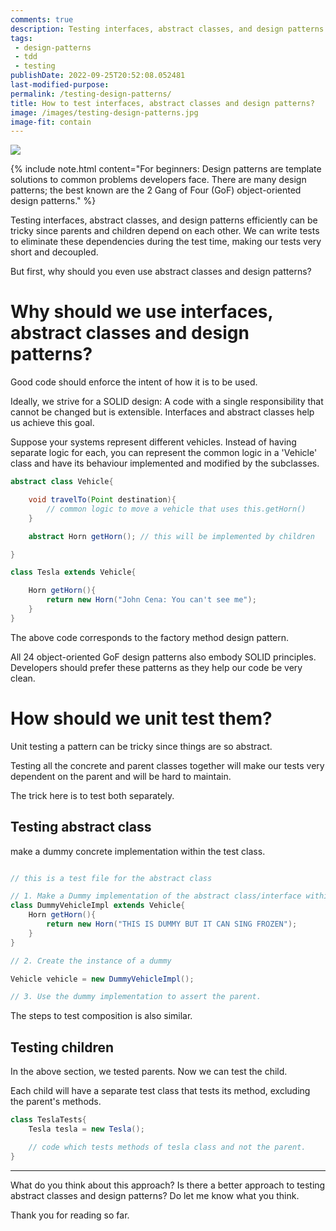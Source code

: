 ```yaml
---
comments: true
description: Testing interfaces, abstract classes, and design patterns efficiently can be tricky since parents and children depend on each other.<br><br>We can write tests to eliminate these dependencies during the test time, making our tests very short and decoupled.
tags:
 - design-patterns
 - tdd
 - testing
publishDate: 2022-09-25T20:52:08.052481
last-modified-purpose:
permalink: /testing-design-patterns/
title: How to test interfaces, abstract classes and design patterns?
image: /images/testing-design-patterns.jpg
image-fit: contain
---
```

![](/images/testing-design-patterns.jpg)

{% include note.html content="For beginners: Design patterns are template solutions to common problems developers face. There are many design patterns; the best known are the 2 Gang of Four (GoF)  object-oriented design patterns." %}

Testing interfaces, abstract classes, and design patterns efficiently can be tricky since parents and children depend on each other. We can write tests to eliminate these dependencies during the test time, making our tests very short and decoupled.

But first, why should you even use abstract classes and design patterns?

# Why should we use interfaces, abstract classes and design patterns?

Good code should enforce the intent of how it is to be used.

Ideally, we strive for a SOLID design: A code with a single responsibility that cannot be changed but is extensible. Interfaces and abstract classes help us achieve this goal.

Suppose your systems represent different vehicles. Instead of having separate logic for each, you can represent the common logic in a 'Vehicle' class and have its behaviour implemented and modified by the subclasses.

```java
abstract class Vehicle{

    void travelTo(Point destination){
        // common logic to move a vehicle that uses this.getHorn()
    }

    abstract Horn getHorn(); // this will be implemented by children

}

class Tesla extends Vehicle{

    Horn getHorn(){
        return new Horn("John Cena: You can't see me");
    }
}

```

The above code corresponds to the factory method design pattern.

All 24 object-oriented GoF design patterns also embody SOLID principles. Developers should prefer these patterns as they help our code be very clean.

# How should we unit test them?

Unit testing a pattern can be tricky since things are so abstract.

Testing all the concrete and parent classes together will make our tests very dependent on the parent and will be hard to maintain.

The trick here is to test both separately. 

## Testing abstract class

make a dummy concrete implementation within the test class.

```java

// this is a test file for the abstract class

// 1. Make a Dummy implementation of the abstract class/interface within the test
class DummyVehicleImpl extends Vehicle{
    Horn getHorn(){
        return new Horn("THIS IS DUMMY BUT IT CAN SING FROZEN");
    }
}

// 2. Create the instance of a dummy

Vehicle vehicle = new DummyVehicleImpl();

// 3. Use the dummy implementation to assert the parent.
```
The steps to test composition is also similar.

## Testing children

In the above section, we tested parents. Now we can test the child.

Each child will have a separate test class that tests its method, excluding the parent's methods.

```java
class TeslaTests{
    Tesla tesla = new Tesla();

    // code which tests methods of tesla class and not the parent.
}
```

***

What do you think about this approach? Is there a better approach to testing abstract classes and design patterns? Do let me know what you think. 

Thank you for reading so far.
